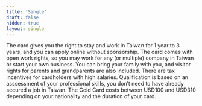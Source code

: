 ```yaml
---
title: 'Single'
draft: false
hidden: true
layout: single
---
```


The card gives you the right to stay and work in Taiwan for 1 year to 3 years, and you can apply online without sponsorship. The card comes with open work rights, so you may work for any (or multiple) company in Taiwan or start your own business. You can bring your family with you, and visitor rights for parents and grandparents are also included. There are tax incentives for cardholders with high salaries.
Qualification is based on an asssessment of your professional skills, you don’t need to have already secured a job in Taiwan. The Gold Card costs between USD100 and USD310 depending on your nationality and the duration of your card.
